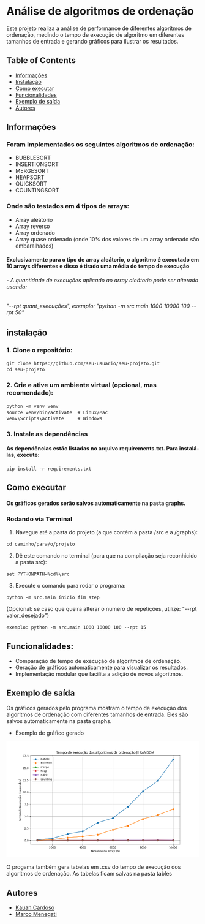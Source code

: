 # Análise de algoritmos de ordenação

Este projeto realiza a análise de performance de diferentes algoritmos de ordenação, medindo o tempo de execução de 
algoritmo em diferentes tamanhos de entrada e gerando gráficos para ilustrar os resultados.



## Table of Contents

- [Informações](#informações)
- [Instalação](#Instalação)
- [Como executar](#como-executar)
- [Funcionalidades](#funcionalidades)
- [Exemplo de saída](#exemplo-de-saída)
- [Autores](#autores)



## Informações
### Foram implementados os seguintes algoritmos de ordenação: 
- BUBBLESORT 
- INSERTIONSORT 
- MERGESORT 
- HEAPSORT 
- QUICKSORT  
- COUNTINGSORT

### Onde são testados em 4 tipos de arrays:
- Array aleátorio 
- Array reverso
- Array ordenado
- Array quase ordenado (onde 10% dos valores de um array ordenado são embaralhados)

#### Exclusivamente para o tipo de array aleátorio, o algoritmo é executado em 10 arrays diferentes e disso é tirado uma média do tempo de execução
###### - A quantidade de execuções aplicado ao array aleátorio pode ser alterado usando: 
###### "--rpt quant_execuções", exemplo: "python -m src.main 1000 10000 100 --rpt 50"

## instalação


### 1. Clone o repositório:

``` commandline
git clone https://github.com/seu-usuario/seu-projeto.git
cd seu-projeto
```

### 2. Crie e ative um ambiente virtual (opcional, mas recomendado):

```
python -m venv venv
source venv/bin/activate  # Linux/Mac
venv\Scripts\activate     # Windows
```

### 3. Instale as dependências
#### As dependências estão listadas no arquivo requirements.txt. Para instalá-las, execute:

```commandline
pip install -r requirements.txt
```


## Como executar
#### Os gráficos gerados serão salvos automaticamente na pasta graphs.

### Rodando via Terminal
1. Navegue até a pasta do projeto (a que contém a pasta /src e a /graphs):

```
cd caminho/para/o/projeto
```
2. Dê este comando no terminal (para que na compilação seja reconhicido a pasta src):
```
set PYTHONPATH=%cd%\src
```

3. Execute o comando para rodar o programa:
```commandline
python -m src.main ínicio fim step
```
(Opcional: se caso que queira alterar o numero de repetições, utilize: "--rpt valor_desejado")
```commandline
exemplo: python -m src.main 1000 10000 100 --rpt 15
``` 


## Funcionalidades:

- Comparação de tempo de execução de algoritmos de ordenação.
- Geração de gráficos automaticamente para visualizar os resultados.
- Implementação modular que facilita a adição de novos algoritmos.


## Exemplo de saída
Os gráficos gerados pelo programa mostram o tempo de execução dos algoritmos de ordenação com diferentes tamanhos de entrada. Eles são salvos automaticamente na pasta graphs.

- Exemplo de gráfico gerado
<img src="graphs/1000_10000/random_graph.png" alt="Exemplo de saida">

O progama também gera tabelas em .csv do tempo de execução dos algoritmos de ordenação. As tabelas ficam salvas na pasta tables


## Autores

- [Kauan Cardoso](https://github.com/KauanPr)  
- [Marco Menegati](https://github.com/MMenegati)